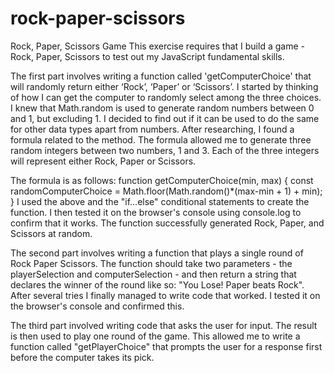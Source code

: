 # rock-paper-scissors
Rock, Paper, Scissors Game
This exercise requires that I build a game - Rock, Paper, Scissors to test out my JavaScript fundamental skills. 

The first part involves writing a function called 'getComputerChoice' that will randomly return either ‘Rock’, ‘Paper’ or ‘Scissors’.
I started by thinking of how I can get the computer to randomly select among the three choices. 
I knew that Math.random is used to generate random numbers between 0 and 1, but excluding 1. 
I decided to find out if it can be used to do the same for other data types apart from numbers. 
After researching, I found a formula related to the method.
The formula allowed me to generate three random integers between two numbers, 1 and 3. 
Each of the three integers will represent either Rock, Paper or Scissors. 

The formula is as follows: 
    function getComputerChoice(min, max) {
        const randomComputerChoice = Math.floor(Math.random()*(max-min + 1) + min);
    }
I used the above and the "if...else" conditional statements to create the function. 
I then tested it on the browser's console using console.log to confirm that it works. 
The function successfully generated Rock, Paper, and Scissors at random. 

The second part involves writing a function that plays a single round of Rock Paper Scissors. 
The function should take two parameters - the playerSelection and computerSelection - 
and then return a string that declares the winner of the round like so: "You Lose! Paper beats Rock". 
After several tries I finally managed to write code that worked. I tested it on the browser's console and confirmed this. 

The third part involved writing code that asks the user for input. The result is then used to play one round of the game. 
This allowed me to write a function called "getPlayerChoice" that prompts the user for a response first before the computer takes its pick. 


